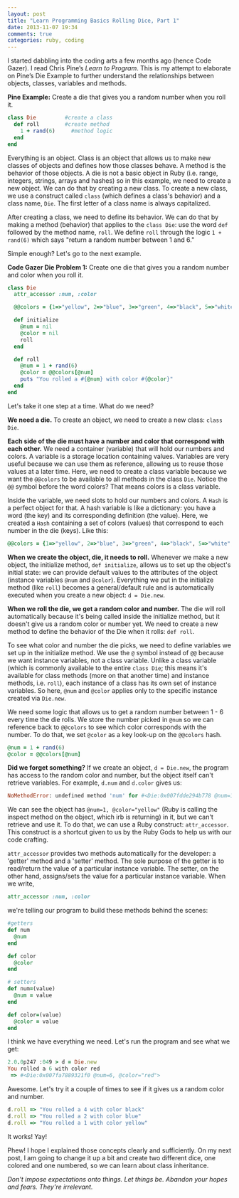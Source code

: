 ```yaml
---
layout: post
title: "Learn Programming Basics Rolling Dice, Part 1"
date: 2013-11-07 19:34
comments: true
categories: ruby, coding
---
```

I started dabbling into the coding arts a few months ago (hence Code Gazer). I read Chris Pine’s *Learn to Program*. This is my attempt to elaborate on Pine’s Die Example to further understand the relationships between objects, classes, variables and methods.

**Pine Example:** Create a die that gives you a random number when you roll it.

```ruby
class Die         #create a class
  def roll        #create method
    1 + rand(6)     #method logic
  end
end
```

Everything is an object. Class is an object that allows us to make new classes of objects and defines how those classes behave. A method is the behavior of those objects.
A die is not a basic object in Ruby (i.e. range, integers, strings, arrays and hashes) so in this example, we need to create a new object. We can do that by creating a new class. To create a new class, we use a construct called `class` (which defines a class's behavior) and a class name, `Die`. The first letter of a class name is always capitalized.

<!-- more -->

After creating a class, we need to define its behavior. We can do that by making a method (behavior) that applies to the `class Die`: use the word `def` followed by the method name, `roll`. We define `roll` through the logic `1 + rand(6)` which says "return a random number between 1 and 6."

Simple enough? Let's go to the next example.

**Code Gazer Die Problem 1:** Create one die that gives you a random number and color when you roll it.

```ruby
class Die
  attr_accessor :num, :color

  @@colors = {1=>"yellow", 2=>"blue", 3=>"green", 4=>"black", 5=>"white", 6=>"red"}     #class variable hash

  def initialize
    @num = nil
    @color = nil
    roll
  end

  def roll
    @num = 1 + rand(6)                                                                  # instance variable
    @color = @@colors[@num]                                                             # hash key look-up
    puts "You rolled a #{@num} with color #{@color}"
  end
end
```

Let's take it one step at a time. What do we need?

**We need a die.**
To create an object, we need to create a new class: `class Die`.

**Each side of the die must have a number and color that correspond with each other.**
  We need a container (variable) that will hold our numbers and colors. A variable is a storage location containing values. Variables are very useful because we can use them as reference, allowing us to reuse those values at a later time. Here, we need to create a class variable because we want the `@@colors` to be available to all methods in the class `Die`. Notice the `@@` symbol before the word colors? That means colors is a class variable.

  Inside the variable, we need slots to hold our numbers and colors. A `Hash` is a perfect object for that. A hash variable is like a dictionary: you have a word (the key) and its corresponding definition (the value). Here, we created a `Hash` containing a set of colors (values) that correspond to each number in the die (keys). Like this:

```ruby
@@colors = {1=>"yellow", 2=>"blue", 3=>"green", 4=>"black", 5=>"white", 6=>"red"}
```
**When we create the object, die, it needs to roll.**
  Whenever we make a new object, the initialize method, `def initialize`, allows us to set up the object's initial state: we can provide default values to the attributes of the object (instance variables `@num` and `@color`). Everything we put in the initialize method (like `roll`) becomes a general/default rule and is automatically executed when you create a new object: `d = Die.new`.

**When we roll the die, we get a random color and number.**
  The die will roll automatically because it's being called inside the initialize method, but it doesn't give us a random color or number yet. We need to create a new method to define the behavior of the Die when it rolls: `def roll`.

  To see what color and number the die picks, we need to define variables we set up in the initialize method. We use the `@` symbol instead of `@@` because we want instance variables, not a class variable. Unlike a class variable (which is commonly available to the entire `class Die`; this means it's available for class methods (more on that another time) and instance methods, i.e. `roll`), each instance of a class has its own set of instance variables. So here, `@num` and `@color` applies only to the specific instance created via `Die.new`.

  We need some logic that allows us to get a random number between 1 - 6 every time the die rolls. We store the number picked in `@num` so we can reference back to `@@colors` to see which color corresponds with the number. To do that, we set `@color` as a key look-up on the `@@colors` hash.
```ruby
@num = 1 + rand(6)
@color = @@colors[@num]
```

**Did we forget something?**
  If we create an object, `d = Die.new`, the program has access to the random color and number, but the object itself can't retrieve variables. For example, `d.num` and `d.color` gives us:

```ruby
NoMethodError: undefined method 'num' for #<Die:0x007fdde294b778 @num=1, @color="yellow">
```

  We can see the object has `@num=1, @color="yellow"` (Ruby is calling the inspect method on the object, which irb is returning) in it, but we can't retrieve and use it. To do that, we can use a Ruby construct: `attr_accessor`. This construct is a shortcut given to us by the Ruby Gods to help us with our code crafting.

  `attr_accessor` provides two methods automatically for the developer: a 'getter' method and a 'setter' method. The sole purpose of the getter is to read/return the value of a particular instance variable. The setter, on the other hand, assigns/sets the value for a particular instance variable. When we write,

```ruby
attr_accessor :num, :color
```

  we're telling our program to build these methods behind the scenes:

```ruby
#getters
def num
  @num
end

def color
  @color
end

# setters
def num=(value)
  @num = value
end

def color=(value)
  @color = value
end
```


  I think we have everything we need. Let's run the program and see what we get:

```ruby
2.0.0p247 :049 > d = Die.new
You rolled a 6 with color red
 => #<Die:0x007fa7889321f0 @num=6, @color="red">
```

  Awesome. Let's try it a couple of times to see if it gives us a random color and number.

```ruby
d.roll => "You rolled a 4 with color black"
d.roll => "You rolled a 2 with color blue"
d.roll => "You rolled a 1 with color yellow"
```

  It works! Yay!

Phew! I hope I explained those concepts clearly and sufficiently. On my next post, I am going to change it up a bit and create two different dice, one colored and one numbered, so we can learn about class inheritance.

*Don't impose expectations onto things. Let things be. Abandon your hopes and fears. They're irrelevant.*
